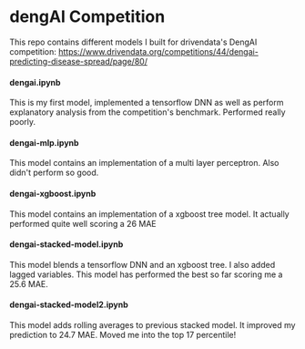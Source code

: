 # dengAI Competition

This repo contains different models I built for drivendata's DengAI competition: https://www.drivendata.org/competitions/44/dengai-predicting-disease-spread/page/80/


#### dengai.ipynb

This is my first model, implemented a tensorflow DNN as well as perform explanatory analysis from the competition's benchmark. Performed really poorly.

#### dengai-mlp.ipynb

This model contains an implementation of a multi layer perceptron. Also didn't perform so good.

#### dengai-xgboost.ipynb

This model contains an implementation of a xgboost tree model. It actually performed quite well scoring a 26 MAE

#### dengai-stacked-model.ipynb

This model blends a tensorflow DNN and an xgboost tree. I also added lagged variables. This model has performed the best so far scoring me a 25.6 MAE.


#### dengai-stacked-model2.ipynb

This model adds rolling averages to previous stacked model. It improved my prediction to 24.7 MAE. Moved me into the top  17 percentile!

